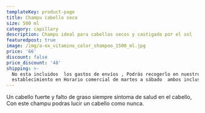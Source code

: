 ```yaml
---
templateKey: product-page
title: Champu cabello seco
size: 500 ml
category: capillary
description: Champu ideal para cabellos secos y castigado por el sol
featuredpost: true
image: /img/a-ox_vitamino_color_shampoo_1500_ml.jpg
price: '66'
discount: false
price_discount: '48'
shipping: >-
  No esta incluidos  los gastos de envíos , Podrás recogerlo en nuestro
  establecimiento en Horario comercial de martes a sábado  ambos inclusive
---
```

Un cabello fuerte y falto de graso siempre sintoma de salud en el cabello, Con este champu podras lucir un cabello como nunca.
